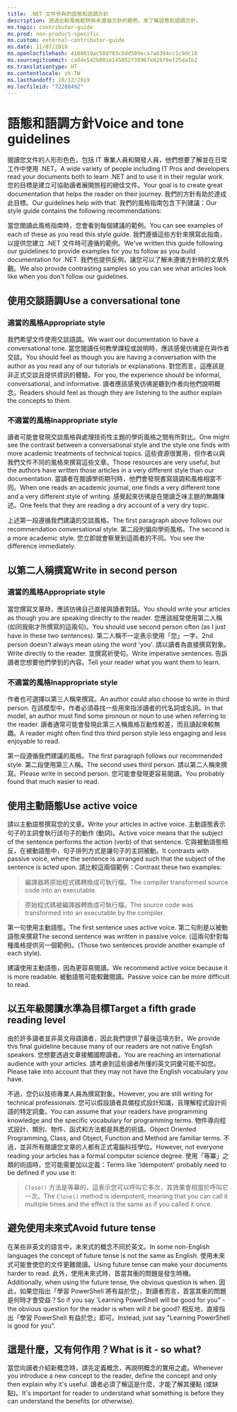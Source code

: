 ```yaml
---
title: .NET 文件參與的語態和語調方針
description: 透過比較風格範例與未遵循方針的範例，來了解語態和語調方針。
ms.topic: contributor-guide
ms.prod: non-product-specific
ms.custom: external-contributor-guide
ms.date: 11/07/2018
ms.openlocfilehash: 4108019ac50d703c6dd509eca7a6394cc1c9dc18
ms.sourcegitcommit: ca84e542b081e145052f38967e826f6ef25da1b2
ms.translationtype: HT
ms.contentlocale: zh-TW
ms.lasthandoff: 10/12/2019
ms.locfileid: "72288492"
---
```

# <a name="voice-and-tone-guidelines"></a><span data-ttu-id="ad5f5-103">語態和語調方針</span><span class="sxs-lookup"><span data-stu-id="ad5f5-103">Voice and tone guidelines</span></span>

<span data-ttu-id="ad5f5-104">閱讀您文件的人形形色色，包括 IT 專業人員和開發人員，他們想要了解並在日常工作中使用 .NET。</span><span class="sxs-lookup"><span data-stu-id="ad5f5-104">A wide variety of people including IT Pros and developers read your documents both to learn .NET and to use it in their regular work.</span></span> <span data-ttu-id="ad5f5-105">您的目標是建立可協助讀者展開旅程的絕佳文件。</span><span class="sxs-lookup"><span data-stu-id="ad5f5-105">Your goal is to create great documentation that helps the reader on their journey.</span></span> <span data-ttu-id="ad5f5-106">我們的方針有助於達成此目標。</span><span class="sxs-lookup"><span data-stu-id="ad5f5-106">Our guidelines help with that.</span></span> <span data-ttu-id="ad5f5-107">我們的風格指南包含下列建議：</span><span class="sxs-lookup"><span data-stu-id="ad5f5-107">Our style guide contains the following recommendations:</span></span>

<span data-ttu-id="ad5f5-108">當您閱讀此風格指南時，您會看到每個建議的範例。</span><span class="sxs-lookup"><span data-stu-id="ad5f5-108">You can see examples of each of these as you read this style guide.</span></span> <span data-ttu-id="ad5f5-109">我們遵循這些方針來撰寫此指南，以提供您建立 .NET 文件時可遵循的範例。</span><span class="sxs-lookup"><span data-stu-id="ad5f5-109">We've written this guide following our guidelines to provide examples for you to follow as you build documentation for .NET.</span></span> <span data-ttu-id="ad5f5-110">我們也提供反例，讓您可以了解未遵循方針時的文章外觀。</span><span class="sxs-lookup"><span data-stu-id="ad5f5-110">We also provide contrasting samples so you can see what articles look like when you don't follow our guidelines.</span></span>

## <a name="use-a-conversational-tone"></a><span data-ttu-id="ad5f5-111">使用交談語調</span><span class="sxs-lookup"><span data-stu-id="ad5f5-111">Use a conversational tone</span></span>

### <a name="appropriate-style"></a><span data-ttu-id="ad5f5-112">適當的風格</span><span class="sxs-lookup"><span data-stu-id="ad5f5-112">Appropriate style</span></span>

<span data-ttu-id="ad5f5-113">我們希望文件使用交談語調。</span><span class="sxs-lookup"><span data-stu-id="ad5f5-113">We want our documentation to have a conversational tone.</span></span> <span data-ttu-id="ad5f5-114">當您閱讀任何教學課程或說明時，應該感覺彷彿是在與作者交談。</span><span class="sxs-lookup"><span data-stu-id="ad5f5-114">You should feel as though you are having a conversation with the author as you read any of our tutorials or explanations.</span></span> <span data-ttu-id="ad5f5-115">對您而言，這應該是非正式交談且提供資訊的體驗。</span><span class="sxs-lookup"><span data-stu-id="ad5f5-115">For you, the experience should be informal, conversational, and informative.</span></span> <span data-ttu-id="ad5f5-116">讀者應該感覺彷彿是聽到作者向他們說明概念。</span><span class="sxs-lookup"><span data-stu-id="ad5f5-116">Readers should feel as though they are listening to the author explain the concepts to them.</span></span>

### <a name="inappropriate-style"></a><span data-ttu-id="ad5f5-117">不適當的風格</span><span class="sxs-lookup"><span data-stu-id="ad5f5-117">Inappropriate style</span></span>

<span data-ttu-id="ad5f5-118">讀者可能會發現交談風格與處理技術性主題的學術風格之間有所對比。</span><span class="sxs-lookup"><span data-stu-id="ad5f5-118">One might see the contrast between a conversational style and the style one finds with more academic treatments of technical topics.</span></span> <span data-ttu-id="ad5f5-119">這些資源很實用，但作者以與我們文件不同的風格來撰寫這些文章。</span><span class="sxs-lookup"><span data-stu-id="ad5f5-119">Those resources are very useful, but the authors have written those articles in a very different style than our documentation.</span></span> <span data-ttu-id="ad5f5-120">當讀者在閱讀學術期刊時，他們會發現書寫語調和風格相當不同。</span><span class="sxs-lookup"><span data-stu-id="ad5f5-120">When one reads an academic journal, one finds a very different tone and a very different style of writing.</span></span> <span data-ttu-id="ad5f5-121">感覺起來彷彿是在閱讀乏味主題的無趣陳述。</span><span class="sxs-lookup"><span data-stu-id="ad5f5-121">One feels that they are reading a dry account of a very dry topic.</span></span>  

<span data-ttu-id="ad5f5-122">上述第一段遵循我們建議的交談風格。</span><span class="sxs-lookup"><span data-stu-id="ad5f5-122">The first paragraph above follows our recommendation conversational style.</span></span> <span data-ttu-id="ad5f5-123">第二段則偏向學術風格。</span><span class="sxs-lookup"><span data-stu-id="ad5f5-123">The second is a more academic style.</span></span> <span data-ttu-id="ad5f5-124">您立即就會察覺到這兩者的不同。</span><span class="sxs-lookup"><span data-stu-id="ad5f5-124">You see the difference immediately.</span></span> 

## <a name="write-in-second-person"></a><span data-ttu-id="ad5f5-125">以第二人稱撰寫</span><span class="sxs-lookup"><span data-stu-id="ad5f5-125">Write in second person</span></span>

### <a name="appropriate-style"></a><span data-ttu-id="ad5f5-126">適當的風格</span><span class="sxs-lookup"><span data-stu-id="ad5f5-126">Appropriate style</span></span>

<span data-ttu-id="ad5f5-127">當您撰寫文章時，應該彷彿自己直接與讀者對話。</span><span class="sxs-lookup"><span data-stu-id="ad5f5-127">You should write your articles as though you are speaking directly to the reader.</span></span> <span data-ttu-id="ad5f5-128">您應該經常使用第二人稱 (如同我剛才所撰寫的這兩句)。</span><span class="sxs-lookup"><span data-stu-id="ad5f5-128">You should use second person often (as I just have in these two sentences).</span></span> <span data-ttu-id="ad5f5-129">第二人稱不一定表示使用「您」一字。</span><span class="sxs-lookup"><span data-stu-id="ad5f5-129">2nd person doesn't always mean using the word 'you'.</span></span> <span data-ttu-id="ad5f5-130">請以讀者為直接撰寫對象。</span><span class="sxs-lookup"><span data-stu-id="ad5f5-130">Write directly to the reader.</span></span> <span data-ttu-id="ad5f5-131">並撰寫祈使句。</span><span class="sxs-lookup"><span data-stu-id="ad5f5-131">Write imperative sentences.</span></span> <span data-ttu-id="ad5f5-132">告訴讀者您想要他們學到的內容。</span><span class="sxs-lookup"><span data-stu-id="ad5f5-132">Tell your reader what you want them to learn.</span></span>

### <a name="inappropriate-style"></a><span data-ttu-id="ad5f5-133">不適當的風格</span><span class="sxs-lookup"><span data-stu-id="ad5f5-133">Inappropriate style</span></span>

<span data-ttu-id="ad5f5-134">作者也可選擇以第三人稱來撰寫。</span><span class="sxs-lookup"><span data-stu-id="ad5f5-134">An author could also choose to write in third person.</span></span> <span data-ttu-id="ad5f5-135">在該模型中，作者必須尋找一些用來指涉讀者的代名詞或名詞。</span><span class="sxs-lookup"><span data-stu-id="ad5f5-135">In that model, an author must find some pronoun or noun to use when referring to the reader.</span></span> <span data-ttu-id="ad5f5-136">讀者通常可能會發現此第三人稱風格互動性較差，而且讀起來較無趣。</span><span class="sxs-lookup"><span data-stu-id="ad5f5-136">A reader might often find this third person style less engaging and less enjoyable to read.</span></span>

<span data-ttu-id="ad5f5-137">第一段遵循我們建議的風格。</span><span class="sxs-lookup"><span data-stu-id="ad5f5-137">The first paragraph follows our recommended style.</span></span> <span data-ttu-id="ad5f5-138">第二段使用第三人稱。</span><span class="sxs-lookup"><span data-stu-id="ad5f5-138">The second uses third person.</span></span> <span data-ttu-id="ad5f5-139">請以第二人稱來撰寫。</span><span class="sxs-lookup"><span data-stu-id="ad5f5-139">Please write in second person.</span></span> <span data-ttu-id="ad5f5-140">您可能會發現更容易閱讀。</span><span class="sxs-lookup"><span data-stu-id="ad5f5-140">You probably found that much easier to read.</span></span>

## <a name="use-active-voice"></a><span data-ttu-id="ad5f5-141">使用主動語態</span><span class="sxs-lookup"><span data-stu-id="ad5f5-141">Use active voice</span></span>

<span data-ttu-id="ad5f5-142">請以主動語態撰寫您的文章。</span><span class="sxs-lookup"><span data-stu-id="ad5f5-142">Write your articles in active voice.</span></span> <span data-ttu-id="ad5f5-143">主動語態表示句子的主詞會執行該句子的動作 (動詞)。</span><span class="sxs-lookup"><span data-stu-id="ad5f5-143">Active voice means that the subject of the sentence performs the action (verb) of that sentence.</span></span> <span data-ttu-id="ad5f5-144">它與被動語態相反，在被動語態中，句子排列方式是讓句子的主詞被動。</span><span class="sxs-lookup"><span data-stu-id="ad5f5-144">It contrasts with passive voice, where the sentence is arranged such that the subject of the sentence is acted upon.</span></span> <span data-ttu-id="ad5f5-145">請比較這兩個範例：</span><span class="sxs-lookup"><span data-stu-id="ad5f5-145">Contrast these two examples:</span></span>

><span data-ttu-id="ad5f5-146">編譯器將原始程式碼轉換成可執行檔。</span><span class="sxs-lookup"><span data-stu-id="ad5f5-146">The compiler transformed source code into an executable.</span></span>

><span data-ttu-id="ad5f5-147">原始程式碼被編譯器轉換成可執行檔。</span><span class="sxs-lookup"><span data-stu-id="ad5f5-147">The source code was transformed into an executable by the compiler.</span></span>

<span data-ttu-id="ad5f5-148">第一句使用主動語態。</span><span class="sxs-lookup"><span data-stu-id="ad5f5-148">The first sentence uses active voice.</span></span> <span data-ttu-id="ad5f5-149">第二句則是以被動語態來撰寫</span><span class="sxs-lookup"><span data-stu-id="ad5f5-149">The second sentence was written in passive voice.</span></span> <span data-ttu-id="ad5f5-150">(這兩句針對每種風格提供另一個範例)。</span><span class="sxs-lookup"><span data-stu-id="ad5f5-150">(Those two sentences provide another example of each style).</span></span>

<span data-ttu-id="ad5f5-151">建議使用主動語態，因為更容易閱讀。</span><span class="sxs-lookup"><span data-stu-id="ad5f5-151">We recommend active voice because it is more readable.</span></span> <span data-ttu-id="ad5f5-152">被動語態可能較難閱讀。</span><span class="sxs-lookup"><span data-stu-id="ad5f5-152">Passive voice can be more difficult to read.</span></span>

## <a name="target-a-fifth-grade-reading-level"></a><span data-ttu-id="ad5f5-153">以五年級閱讀水準為目標</span><span class="sxs-lookup"><span data-stu-id="ad5f5-153">Target a fifth grade reading level</span></span>

<span data-ttu-id="ad5f5-154">由於許多讀者並非英文母語讀者，因此我們提供了最後這項方針。</span><span class="sxs-lookup"><span data-stu-id="ad5f5-154">We provide this final guideline because many of our readers are not native English speakers.</span></span> <span data-ttu-id="ad5f5-155">您想要透過文章接觸國際讀者。</span><span class="sxs-lookup"><span data-stu-id="ad5f5-155">You are reaching an international audience with your articles.</span></span> <span data-ttu-id="ad5f5-156">請考慮到這些讀者所懂的英文詞彙可能不如您。</span><span class="sxs-lookup"><span data-stu-id="ad5f5-156">Please take into account that they may not have the English vocabulary you have.</span></span>

<span data-ttu-id="ad5f5-157">不過，您仍以技術專業人員為撰寫對象。</span><span class="sxs-lookup"><span data-stu-id="ad5f5-157">However, you are still writing for technical professionals.</span></span> <span data-ttu-id="ad5f5-158">您可以假設讀者具備程式設計知識，且理解程式設計術語的特定詞彙。</span><span class="sxs-lookup"><span data-stu-id="ad5f5-158">You can assume that your readers have programming knowledge and the specific vocabulary for programming terms.</span></span> <span data-ttu-id="ad5f5-159">物件導向程式設計、類別、物件、函式和方法都是熟悉的術語。</span><span class="sxs-lookup"><span data-stu-id="ad5f5-159">Object Oriented Programming, Class, and Object, Function and Method are familiar terms.</span></span> <span data-ttu-id="ad5f5-160">不過，並非所有閱讀您文章的人都有正式電腦科技學位。</span><span class="sxs-lookup"><span data-stu-id="ad5f5-160">However, not everyone reading your articles has a formal computer science degree.</span></span> <span data-ttu-id="ad5f5-161">使用「等冪」之類的術語時，您可能需要加以定義：</span><span class="sxs-lookup"><span data-stu-id="ad5f5-161">Terms like 'idempotent' probably need to be defined if you use it:</span></span>

><span data-ttu-id="ad5f5-162">`Close()` 方法是等幕的，這表示您可以呼叫它多次，其效果會相當於呼叫它一次。</span><span class="sxs-lookup"><span data-stu-id="ad5f5-162">The `Close()` method is idempotent, meaning that you can call it multiple times and the effect is the same as if you called it once.</span></span>

## <a name="avoid-future-tense"></a><span data-ttu-id="ad5f5-163">避免使用未來式</span><span class="sxs-lookup"><span data-stu-id="ad5f5-163">Avoid future tense</span></span>

<span data-ttu-id="ad5f5-164">在某些非英文的語言中，未來式的概念不同於英文。</span><span class="sxs-lookup"><span data-stu-id="ad5f5-164">In some non-English languages the concept of future tense is not the same as English.</span></span> <span data-ttu-id="ad5f5-165">使用未來式可能會使您的文件更難閱讀。</span><span class="sxs-lookup"><span data-stu-id="ad5f5-165">Using future tense can make your documents harder to read.</span></span> <span data-ttu-id="ad5f5-166">此外，使用未來式時，首當其衝的問題是發生時機。</span><span class="sxs-lookup"><span data-stu-id="ad5f5-166">Additionally, when using the future tense, the obvious question is when.</span></span> <span data-ttu-id="ad5f5-167">因此，如果您指出「學習 PowerShell 將有益於您」，對讀者而言，首當其衝的問題是何時才會受益？</span><span class="sxs-lookup"><span data-stu-id="ad5f5-167">So if you say 'Learning PowerShell will be good for you" - the obvious question for the reader is when will it be good?</span></span> <span data-ttu-id="ad5f5-168">相反地，直接指出「學習 PowerShell 有益於您」即可。</span><span class="sxs-lookup"><span data-stu-id="ad5f5-168">Instead, just say "Learning PowerShell is good for you".</span></span>

## <a name="what-is-it---so-what"></a><span data-ttu-id="ad5f5-169">這是什麼，又有何作用？</span><span class="sxs-lookup"><span data-stu-id="ad5f5-169">What is it - so what?</span></span>

<span data-ttu-id="ad5f5-170">當您向讀者介紹新概念時，請先定義概念，再說明概念的實用之處。</span><span class="sxs-lookup"><span data-stu-id="ad5f5-170">Whenever you introduce a new concept to the reader, define the concept and only then explain why it's useful.</span></span> <span data-ttu-id="ad5f5-171">讀者必須了解這是什麼，才能了解其優點 (或缺點)。</span><span class="sxs-lookup"><span data-stu-id="ad5f5-171">It's important for reader to understand what something is before they can understand the benefits (or otherwise).</span></span>
